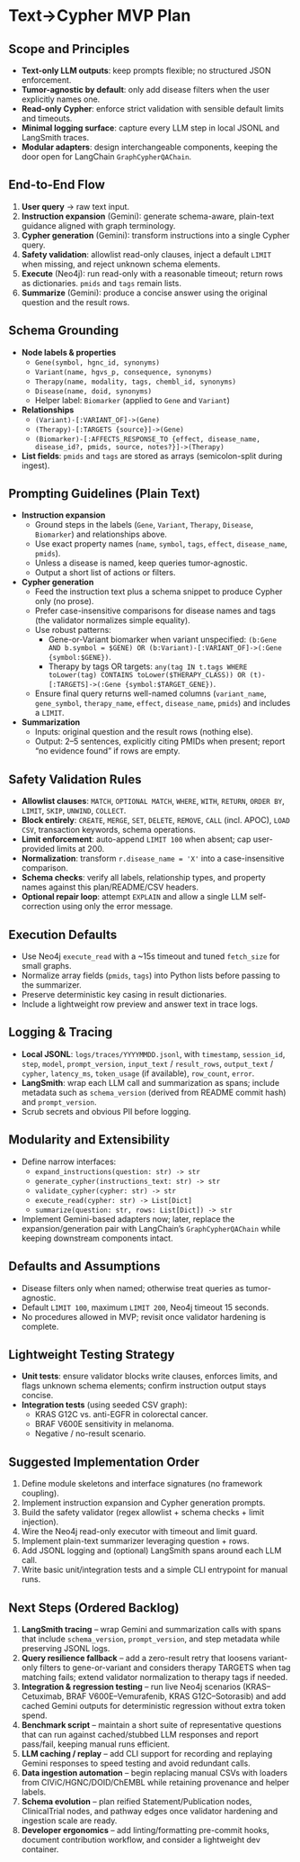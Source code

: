 # Text→Cypher MVP Plan

## Scope and Principles
- **Text-only LLM outputs**: keep prompts flexible; no structured JSON enforcement.
- **Tumor-agnostic by default**: only add disease filters when the user explicitly names one.
- **Read-only Cypher**: enforce strict validation with sensible default limits and timeouts.
- **Minimal logging surface**: capture every LLM step in local JSONL and LangSmith traces.
- **Modular adapters**: design interchangeable components, keeping the door open for LangChain `GraphCypherQAChain`.

## End-to-End Flow
1. **User query** → raw text input.
2. **Instruction expansion** (Gemini): generate schema-aware, plain-text guidance aligned with graph terminology.
3. **Cypher generation** (Gemini): transform instructions into a single Cypher query.
4. **Safety validation**: allowlist read-only clauses, inject a default `LIMIT` when missing, and reject unknown schema elements.
5. **Execute** (Neo4j): run read-only with a reasonable timeout; return rows as dictionaries. `pmids` and `tags` remain lists.
6. **Summarize** (Gemini): produce a concise answer using the original question and the result rows.

## Schema Grounding
- **Node labels & properties**
  - `Gene(symbol, hgnc_id, synonyms)`
  - `Variant(name, hgvs_p, consequence, synonyms)`
  - `Therapy(name, modality, tags, chembl_id, synonyms)`
  - `Disease(name, doid, synonyms)`
  - Helper label: `Biomarker` (applied to `Gene` and `Variant`)
- **Relationships**
  - `(Variant)-[:VARIANT_OF]->(Gene)`
  - `(Therapy)-[:TARGETS {source}]->(Gene)`
  - `(Biomarker)-[:AFFECTS_RESPONSE_TO {effect, disease_name, disease_id?, pmids, source, notes?}]->(Therapy)`
- **List fields**: `pmids` and `tags` are stored as arrays (semicolon-split during ingest).

## Prompting Guidelines (Plain Text)
- **Instruction expansion**
  - Ground steps in the labels (`Gene`, `Variant`, `Therapy`, `Disease`, `Biomarker`) and relationships above.
  - Use exact property names (`name`, `symbol`, `tags`, `effect`, `disease_name`, `pmids`).
  - Unless a disease is named, keep queries tumor-agnostic.
  - Output a short list of actions or filters.
- **Cypher generation**
  - Feed the instruction text plus a schema snippet to produce Cypher only (no prose).
  - Prefer case-insensitive comparisons for disease names and tags (the validator normalizes simple equality).
  - Use robust patterns:
    - Gene-or-Variant biomarker when variant unspecified: `(b:Gene AND b.symbol = $GENE) OR (b:Variant)-[:VARIANT_OF]->(:Gene {symbol:$GENE})`.
    - Therapy by tags OR targets: `any(tag IN t.tags WHERE toLower(tag) CONTAINS toLower($THERAPY_CLASS)) OR (t)-[:TARGETS]->(:Gene {symbol:$TARGET_GENE})`.
  - Ensure final query returns well-named columns (`variant_name`, `gene_symbol`, `therapy_name`, `effect`, `disease_name`, `pmids`) and includes a `LIMIT`.
- **Summarization**
  - Inputs: original question and the result rows (nothing else).
  - Output: 2–5 sentences, explicitly citing PMIDs when present; report “no evidence found” if rows are empty.

## Safety Validation Rules
- **Allowlist clauses**: `MATCH`, `OPTIONAL MATCH`, `WHERE`, `WITH`, `RETURN`, `ORDER BY`, `LIMIT`, `SKIP`, `UNWIND`, `COLLECT`.
- **Block entirely**: `CREATE`, `MERGE`, `SET`, `DELETE`, `REMOVE`, `CALL` (incl. APOC), `LOAD CSV`, transaction keywords, schema operations.
- **Limit enforcement**: auto-append `LIMIT 100` when absent; cap user-provided limits at 200.
- **Normalization**: transform `r.disease_name = 'X'` into a case-insensitive comparison.
- **Schema checks**: verify all labels, relationship types, and property names against this plan/README/CSV headers.
- **Optional repair loop**: attempt `EXPLAIN` and allow a single LLM self-correction using only the error message.

## Execution Defaults
- Use Neo4j `execute_read` with a ~15s timeout and tuned `fetch_size` for small graphs.
- Normalize array fields (`pmids`, `tags`) into Python lists before passing to the summarizer.
- Preserve deterministic key casing in result dictionaries.
 - Include a lightweight row preview and answer text in trace logs.

## Logging & Tracing
- **Local JSONL**: `logs/traces/YYYYMMDD.jsonl`, with `timestamp`, `session_id`, `step`, `model`, `prompt_version`, `input_text` / `result_rows`, `output_text` / `cypher`, `latency_ms`, `token_usage` (if available), `row_count`, `error`.
- **LangSmith**: wrap each LLM call and summarization as spans; include metadata such as `schema_version` (derived from README commit hash) and `prompt_version`.
- Scrub secrets and obvious PII before logging.

## Modularity and Extensibility
- Define narrow interfaces:
  - `expand_instructions(question: str) -> str`
  - `generate_cypher(instructions_text: str) -> str`
  - `validate_cypher(cypher: str) -> str`
  - `execute_read(cypher: str) -> List[Dict]`
  - `summarize(question: str, rows: List[Dict]) -> str`
- Implement Gemini-based adapters now; later, replace the expansion/generation pair with LangChain’s `GraphCypherQAChain` while keeping downstream components intact.

## Defaults and Assumptions
- Disease filters only when named; otherwise treat queries as tumor-agnostic.
- Default `LIMIT 100`, maximum `LIMIT 200`, Neo4j timeout 15 seconds.
- No procedures allowed in MVP; revisit once validator hardening is complete.

## Lightweight Testing Strategy
- **Unit tests**: ensure validator blocks write clauses, enforces limits, and flags unknown schema elements; confirm instruction output stays concise.
- **Integration tests** (using seeded CSV graph):
  - KRAS G12C vs. anti-EGFR in colorectal cancer.
  - BRAF V600E sensitivity in melanoma.
  - Negative / no-result scenario.

## Suggested Implementation Order
1. Define module skeletons and interface signatures (no framework coupling).
2. Implement instruction expansion and Cypher generation prompts.
3. Build the safety validator (regex allowlist + schema checks + limit injection).
4. Wire the Neo4j read-only executor with timeout and limit guard.
5. Implement plain-text summarizer leveraging question + rows.
6. Add JSONL logging and (optional) LangSmith spans around each LLM call.
7. Write basic unit/integration tests and a simple CLI entrypoint for manual runs.

## Next Steps (Ordered Backlog)
1. **LangSmith tracing** – wrap Gemini and summarization calls with spans that include `schema_version`, `prompt_version`, and step metadata while preserving JSONL logs.
2. **Query resilience fallback** – add a zero-result retry that loosens variant-only filters to gene-or-variant and considers therapy TARGETS when tag matching fails; extend validator normalization to therapy tags if needed.
3. **Integration & regression testing** – run live Neo4j scenarios (KRAS–Cetuximab, BRAF V600E–Vemurafenib, KRAS G12C–Sotorasib) and add cached Gemini outputs for deterministic regression without extra token spend.
4. **Benchmark script** – maintain a short suite of representative questions that can run against cached/stubbed LLM responses and report pass/fail, keeping manual runs efficient.
5. **LLM caching / replay** – add CLI support for recording and replaying Gemini responses to speed testing and avoid redundant calls.
6. **Data ingestion automation** – begin replacing manual CSVs with loaders from CIViC/HGNC/DOID/ChEMBL while retaining provenance and helper labels.
7. **Schema evolution** – plan reified Statement/Publication nodes, ClinicalTrial nodes, and pathway edges once validator hardening and ingestion scale are ready.
8. **Developer ergonomics** – add linting/formatting pre-commit hooks, document contribution workflow, and consider a lightweight dev container.

